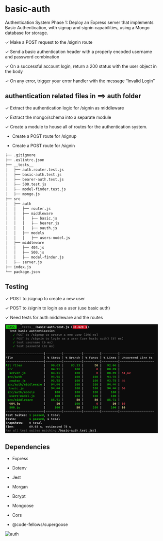 # basic-auth

Authentication System Phase 1: Deploy an Express server that implements Basic Authentication, with signup and signin capabilities, using a Mongo database for storage.

✓  Make a POST request to the /signin route

✓  Send a basic authentication header with a properly encoded username and password combination

✓  On a successful account login, return a 200 status with the user object in the body

✓  On any error, trigger your error handler with the message “Invalid Login”

## authentication related files in ==> auth folder

✓ Extract the authentication logic for /signin as middleware

✓ Extract the mongo/schema into a separate module

✓ Create a module to house all of routes for the authentication system.

- Create a POST route for /signup

- Create a POST route for /signin

```
├── .gitignore
├── .eslintrc.json
├── __tests__
│   ├── auth.router.test.js
│   ├── basic-auth.test.js
│   ├── bearer-auth.test.js
│   ├── 500.test.js
│   ├── model-finder.test.js
│   ├── mongo.js
├── src
│   ├── auth
│   │   ├── router.js
│   │   ├── middleware
│   │   │   ├── basic.js
│   │   │   ├── bearer.js
│   │   │   ├── oauth.js
│   │   ├── models
│   │   │   ├── users-model.js
│   ├── middleware
│   │   ├── 404.js
│   │   ├── 500.js
│   │   ├── model-finder.js
│   ├── server.js
├── index.js
└── package.json
```

## Testing

✓ POST to /signup to create a new user

✓ POST to /signin to login as a user (use basic auth)

✓ Need tests for auth middleware and the routes

![](./test.png)

## Dependencies 

- Express

- Dotenv

- Jest

- Morgan

- Bcrypt

- Mongoose

- Cors

- @code-fellows/supergoose

![auth](https://user-images.githubusercontent.com/78326110/119287469-3bfff300-bc4f-11eb-9c20-d0c0fa7bff7f.png)



